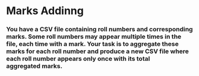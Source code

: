 # Marks Addinng

### You have a CSV file containing roll numbers and corresponding marks. Some roll numbers may appear multiple times in the file, each time with a mark. Your task is to aggregate these marks for each roll number and produce a new CSV file where each roll number appears only once with its total aggregated marks.
